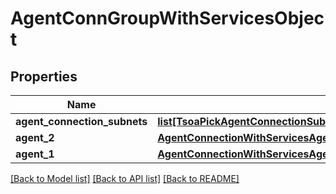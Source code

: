 # AgentConnGroupWithServicesObject

## Properties
Name | Type | Description | Notes
------------ | ------------- | ------------- | -------------
**agent_connection_subnets** | [**list[TsoaPickAgentConnectionSubnetOrAgentConnectionSubnetIdOrAgentServiceSubnetIdOrAgentConnectionSubnetIsEnabledOrAgentConnectionSubnetErrorOrAgentConnectionSubnetStatus_]**](TsoaPickAgentConnectionSubnetOrAgentConnectionSubnetIdOrAgentServiceSubnetIdOrAgentConnectionSubnetIsEnabledOrAgentConnectionSubnetErrorOrAgentConnectionSubnetStatus_.md) |  | 
**agent_2** | [**AgentConnectionWithServicesAgent**](AgentConnectionWithServicesAgent.md) |  | 
**agent_1** | [**AgentConnectionWithServicesAgent**](AgentConnectionWithServicesAgent.md) |  | 

[[Back to Model list]](../README.md#documentation-for-models) [[Back to API list]](../README.md#documentation-for-api-endpoints) [[Back to README]](../README.md)

